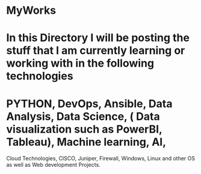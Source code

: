 # MyWorks 
# In this Directory I will be posting the stuff that I am currently learning or working with in the following technologies 
# PYTHON, DevOps, Ansible, Data Analysis, Data Science, ( Data visualization such as PowerBI, Tableau), Machine learning, AI, 
  Cloud Technologies, CISCO, Juniper, Firewall, Windows, Linux and other OS as well as Web development Projects. 
